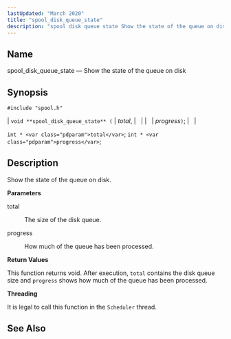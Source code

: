```yaml
---
lastUpdated: "March 2020"
title: "spool_disk_queue_state"
description: "spool disk queue state Show the state of the queue on disk void spool disk queue state total progress int total int progress Show the state of the queue on disk total The size of the disk queue progress How much of the queue has been processed This function returns..."
---
```


<a name="apis.spool_disk_queue_state"></a> 
## Name

spool_disk_queue_state — Show the state of the queue on disk

## Synopsis

`#include "spool.h"`

| `void **spool_disk_queue_state** (` | <var class="pdparam">total</var>, |   |
|   | <var class="pdparam">progress</var>`)`; |   |

`int * <var class="pdparam">total</var>`;
`int * <var class="pdparam">progress</var>`;<a name="idp62631776"></a> 
## Description

Show the state of the queue on disk.

**<a name="idp62632992"></a> Parameters**

<dl class="variablelist">

<dt>total</dt>

<dd>

The size of the disk queue.

</dd>

<dt>progress</dt>

<dd>

How much of the queue has been processed.

</dd>

</dl>

**<a name="idp62637584"></a> Return Values**

This function returns void. After execution, `total` contains the disk queue size and `progress` shows how much of the queue has been processed.

**<a name="idp62639504"></a> Threading**

It is legal to call this function in the `Scheduler` thread.

<a name="idp62641360"></a> 
## See Also